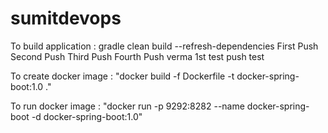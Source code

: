 # sumitdevops

To build application :
gradle clean build --refresh-dependencies
First Push
Second Push
Third Push
Fourth Push
verma 1st test push
test

To create docker image :
"docker build -f Dockerfile -t docker-spring-boot:1.0 ."

To run docker image :
"docker run -p 9292:8282 --name docker-spring-boot -d docker-spring-boot:1.0"
